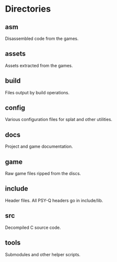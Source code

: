 # Directories

## asm
Disassembled code from the games. 

## assets
Assets extracted from the games.

## build
Files output by build operations.

## config
Various configuration files for splat and other utilities.

## docs
Project and game documentation.

## game
Raw game files ripped from the discs.

## include
Header files. All PSY-Q headers go in include/lib.

## src
Decompiled C source code.

## tools
Submodules and other helper scripts.